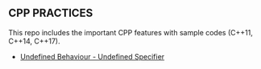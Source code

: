 ## CPP PRACTICES

This repo includes the important CPP features with sample codes (C++11, C++14, C++17).

- [Undefined Behaviour - Undefined Specifier](https://github.com/gefendioglu/Cpp_Practices/blob/master/03_Lesson/Undefined_Behaviour_Undefined_Specifier.md)
